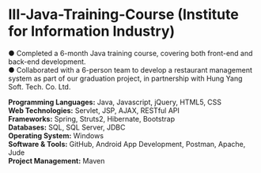 # III-Java-Training-Course (Institute for Information Industry)
● Completed a 6-month Java training course, covering both front-end and back-end development.</br>
● Collaborated with a 6-person team to develop a restaurant management system as part of our graduation project, in partnership with Hung Yang Soft. Tech. Co. Ltd.

<b>Programming Languages:</b> Java, Javascript, jQuery, HTML5, CSS</br>
<b>Web Technologies:</b> Servlet, JSP, AJAX, RESTful API</br>
<b>Frameworks:</b> Spring, Struts2, Hibernate, Bootstrap</br>
<b>Databases:</b> SQL, SQL Server, JDBC</br>
<b>Operating System:</b> Windows</br>
<b>Software & Tools:</b> GitHub, Android App Development, Postman, Apache, Jude</br>
<b>Project Management:</b> Maven

